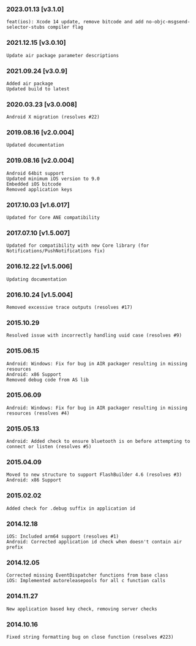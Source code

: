 ### 2023.01.13 [v3.1.0]

```
feat(ios): Xcode 14 update, remove bitcode and add no-objc-msgsend-selector-stubs compiler flag 
```

### 2021.12.15 [v3.0.10]

```
Update air package parameter descriptions
```

### 2021.09.24 [v3.0.9]

```
Added air package 
Updated build to latest
```



### 2020.03.23 [v3.0.008]

```
Android X migration (resolves #22)
```


### 2019.08.16 [v2.0.004]

```
Updated documentation
```


### 2019.08.16 [v2.0.004]

```
Android 64bit support
Updated minimum iOS version to 9.0 
Embedded iOS bitcode
Removed application keys 
```


### 2017.10.03 [v1.6.017]

```
Updated for Core ANE compatibility
```


### 2017.07.10 [v1.5.007]

```
Updated for compatibility with new Core library (for Notifications/PushNotifications fix)
```


### 2016.12.22 [v1.5.006]

```
Updating documentation
```


### 2016.10.24 [v1.5.004]

```
Removed excessive trace outputs (resolves #17)
```


### 2015.10.29

```
Resolved issue with incorrectly handling uuid case (resolves #9)
```


### 2015.06.15

```
Android: Windows: Fix for bug in AIR packager resulting in missing resources
Android: x86 Support
Removed debug code from AS lib
```


### 2015.06.09

```
Android: Windows: Fix for bug in AIR packager resulting in missing resources (resolves #4)
```


### 2015.05.13

```
Android: Added check to ensure bluetooth is on before attempting to connect or listen (resolves #5)
```


### 2015.04.09

```
Moved to new structure to support FlashBuilder 4.6 (resolves #3)
Android: x86 Support
```


### 2015.02.02

```
Added check for .debug suffix in application id
```


### 2014.12.18

```
iOS: Included arm64 support (resolves #1) 
Android: Corrected application id check when doesn't contain air prefix 
```


### 2014.12.05

```
Corrected missing EventDispatcher functions from base class
iOS: Implemented autoreleasepools for all c function calls
```


### 2014.11.27

```
New application based key check, removing server checks
```


### 2014.10.16

```
Fixed string formatting bug on close function (resolves #223)
```

